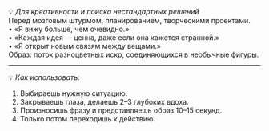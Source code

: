 💡 *Для креативности и поиска нестандартных решений*  
Перед мозговым штурмом, планированием, творческими проектами.  
• «Я вижу больше, чем очевидно.»  
• «Каждая идея — ценна, даже если она кажется странной.»  
• «Я открыт новым связям между вещами.»  
Образ: поток разноцветных искр, соединяющихся в необычные фигуры. 

-------------------------------------------------------------

💡 *Как использовать:*

1. Выбираешь нужную ситуацию.
2. Закрываешь глаза, делаешь 2–3 глубоких вдоха.
3. Произносишь фразу и представляешь образ 10–15 секунд.
4. Только потом переходишь к действию.